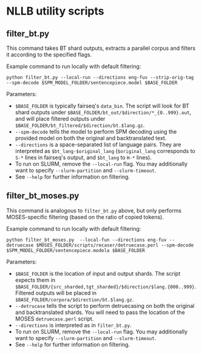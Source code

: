 # NLLB utility scripts

## filter_bt.py

This command takes BT shard outputs, extracts a parallel corpus and filters it according to the specified flags.

Example command to run locally with default filtering:
```
python filter_bt.py --local-run --directions eng-fuv --strip-orig-tag --spm-decode $SPM_MODEL_FOLDER/sentencepiece.model $BASE_FOLDER
```
Parameters:
* `$BASE_FOLDER` is typically fairseq's `data_bin`. The script will look for BT shard outputs under `$BASE_FOLDER/bt_out/$direction/*_{0..999}.out`, and will place filtered outputs under `$BASE_FOLDER/bt_filtered/$direction/bt.$lang.gz`.
* `--spm-decode` tells the model to perform SPM decoding using the provided model on both the original and backtranslated text.
* `--directions` is a space-separated list of language pairs. They are interpreted as `$bt_lang-$original_lang` (`$original_lang` corresponds to `S-*` lines in fairseq's output, and `$bt_lang` to `H-*` lines).
* To run on SLURM, remove the `--local-run` flag. You may additionally want to specify `--slurm-partition` and `--slurm-timeout`.
* See `--help` for further information on filtering.


## filter_bt_moses.py

This command is analogous to `filter_bt.py` above, but only performs MOSES-specific filtering (based on the ratio of copied tokens).

Example command to run locally with default filtering:
```
python filter_bt_moses.py  --local-fun --directions eng-fuv --detruecase $MOSES_FOLDER/scripts/recaser/detruecase.perl --spm-decode $SPM_MODEL_FOLDER/sentencepiece.modela $BASE_FOLDER
```

Parameters:
* `$BASE_FOLDER` is the location of input and output shards. The script expects them in `$BASE_FOLDER/{src_sharded,tgt_sharded}/$direction/$lang.{000..999}`. Filtered outputs will be placed in `$BASE_FOLDER/corpora/$direction/bt.$lang.gz`.
* `--detrucase` tells the script to perform detruecasing on both the original and backtranslated shards. You will need to pass the location of the MOSES `detruecase.perl` script.
* `--directions` is interpreted as in `filter_bt.py`.
* To run on SLURM, remove the `--local-run` flag. You may additionally want to specify `--slurm-partition` and `--slurm-timeout`.
* See `--help` for further information on filtering.
